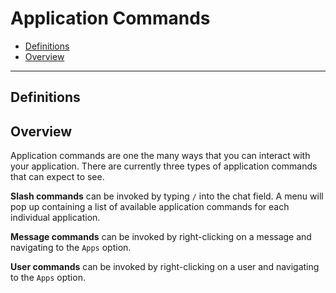 # Application Commands

- [Definitions](#definitions)
- [Overview](#overview)

---

## Definitions

## Overview

Application commands are one the many ways that you can interact with your
application. There are currently three types of application commands that can
expect to see.

**Slash commands** can be invoked by typing `/` into the chat field. A menu will
pop up containing a list of available application commands for each individual
application.

**Message commands** can be invoked by right-clicking on a message and
navigating to the `Apps` option.

**User commands** can be invoked by right-clicking on a user and navigating to
the `Apps` option.
